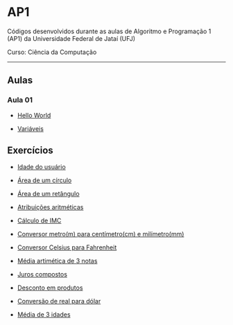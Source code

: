 # AP1
Códigos desenvolvidos durante as aulas de Algoritmo e Programação 1 (AP1) da Universidade Federal de Jataí (UFJ)

Curso: Ciência da Computação

-----------------------------------------------------------------------------------------------------------------
## Aulas

### Aula 01

- [Hello World](https://github.com/Schneiderss/AP1/blob/main/hello_world.c)

- [Variáveis](https://github.com/Schneiderss/AP1/blob/main/vari%C3%A1veis.c)

## Exercícios

- [Idade do usuário](https://github.com/Schneiderss/AP1/blob/main/idade%20do%20usu%C3%A1rio.c)

- [Área de um círculo](https://github.com/Schneiderss/AP1/blob/main/area%20de%20um%20circulo.c)

- [Área de um retângulo](https://github.com/Schneiderss/AP1/blob/main/area%20de%20um%20retangulo.c)

- [Atribuições aritméticas](https://github.com/Schneiderss/AP1/blob/main/atribuicoes%20aritmeticas.c)

- [Cálculo de IMC](https://github.com/Schneiderss/AP1/blob/main/calculo%20de%20imc.c)

- [Conversor metro(m) para centímetro(cm) e milímetro(mm)](https://github.com/Schneiderss/AP1/blob/main/conversor%20(m)%20para%20(cm)%20e%20(mm).c)

- [Conversor Celsius para Fahrenheit](https://github.com/Schneiderss/AP1/blob/main/conversor%20celsius%20para%20fahrenheit.c)

- [Média artimética de 3 notas](https://github.com/Schneiderss/AP1/blob/main/media%20aritmetica%20de%203%20notas.c)

- [Juros compostos](https://github.com/Schneiderss/AP1/blob/main/juros%20compostos.c)

- [Desconto em produtos](https://github.com/Schneiderss/AP1/blob/main/desconto%20em%20produtos.c)

- [Conversão de real para dólar](https://github.com/Schneiderss/AP1/blob/main/convers%C3%A3o%20de%20real%20para%20dolar.c)

- [Média de 3 idades](https://github.com/Schneiderss/AP1/blob/main/media%20de%203%20idades.c)

